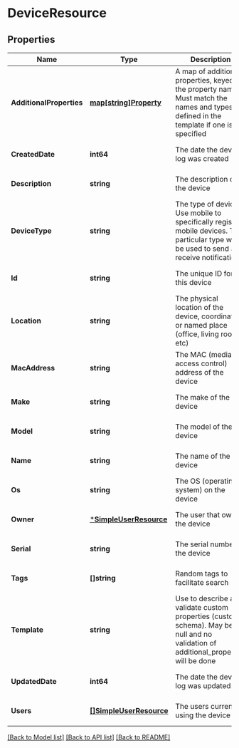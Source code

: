 # DeviceResource

## Properties
Name | Type | Description | Notes
------------ | ------------- | ------------- | -------------
**AdditionalProperties** | [**map[string]Property**](Property.md) | A map of additional properties, keyed on the property name.  Must match the names and types defined in the template if one is specified | [optional] [default to null]
**CreatedDate** | **int64** | The date the device log was created | [optional] [default to null]
**Description** | **string** | The description of the device | [optional] [default to null]
**DeviceType** | **string** | The type of device. Use mobile to specifically register mobile devices. This particular type will be used to send and receive notifications | [optional] [default to null]
**Id** | **string** | The unique ID for this device | [optional] [default to null]
**Location** | **string** | The physical location of the device, coordinates or named place (office, living room, etc) | [optional] [default to null]
**MacAddress** | **string** | The MAC (media access control) address of the device | [optional] [default to null]
**Make** | **string** | The make of the device | [optional] [default to null]
**Model** | **string** | The model of the device | [optional] [default to null]
**Name** | **string** | The name of the device | [optional] [default to null]
**Os** | **string** | The OS (operating system) on the device | [optional] [default to null]
**Owner** | [***SimpleUserResource**](SimpleUserResource.md) | The user that owns the device | [optional] [default to null]
**Serial** | **string** | The serial number of the device | [optional] [default to null]
**Tags** | **[]string** | Random tags to facilitate search | [optional] [default to null]
**Template** | **string** | Use to describe and validate custom properties (custom schema). May be null and no validation of additional_properties will be done | [optional] [default to null]
**UpdatedDate** | **int64** | The date the device log was updated | [optional] [default to null]
**Users** | [**[]SimpleUserResource**](SimpleUserResource.md) | The users currently using the device | [optional] [default to null]

[[Back to Model list]](../README.md#documentation-for-models) [[Back to API list]](../README.md#documentation-for-api-endpoints) [[Back to README]](../README.md)


